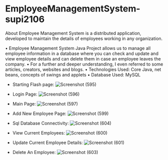 # EmployeeManagementSystem-supi2106
About Employee Management System is a distributed application, developed to maintain the details of employees working in any organization.

• Employee Management System Java Project allows us to manage all employee information in a database where you can
check and update and view employee details and can delete them in case an employee leaves the company.
• For a further and deeper understanding, I even referred to some articles, creators, websites and blogs.
• Technologies Used: Core Java, net beans, concepts of swings and applets
• Database Used: MySQL

* Starting Flash page: ![Screenshot (595)](https://user-images.githubusercontent.com/105808078/215040599-69bbdbe6-c6ae-4022-9e17-96f603c937be.png)

* Login Page: ![Screenshot (596)](https://user-images.githubusercontent.com/105808078/215040689-eeec038d-b393-4bbc-b4fc-760231808ab2.png)

* Main Page: ![Screenshot (597)](https://user-images.githubusercontent.com/105808078/215040830-84ef4fa9-63dd-4739-a61b-0329f25fc5d9.png)

* Add New Employee Page: ![Screenshot (599)](https://user-images.githubusercontent.com/105808078/215040980-57f60392-359a-4447-aabf-86c7772e1c31.png)

* Sql Database Connectivity: ![Screenshot (604)](https://user-images.githubusercontent.com/105808078/215041791-fb3e9d91-5e6d-4e45-9f8e-8614986e1773.png)

* View Current Employees: ![Screenshot (600)](https://user-images.githubusercontent.com/105808078/215041987-5d5641ca-f843-4b6f-a5a6-d19ddc2f00e0.png)

* Update Current Employee Details: ![Screenshot (601)](https://user-images.githubusercontent.com/105808078/215042059-b1074022-3d29-4d5c-a944-d0f6291d6693.png)

* Delete An Employee: ![Screenshot (603)](https://user-images.githubusercontent.com/105808078/215042165-d5d6b709-16fb-480a-99c6-88f82f1b417a.png)


